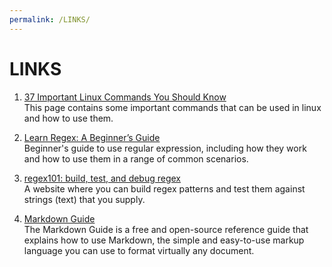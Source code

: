 ```yaml
---
permalink: /LINKS/
---
```


# LINKS
1. [37 Important Linux Commands You Should Know](https://www.howtogeek.com/412055/37-important-linux-commands-you-should-know/)  
   This page contains some important commands that can be used in linux and how to use them.

2. [Learn Regex: A Beginner’s Guide](https://www.sitepoint.com/learn-regex/)  
   Beginner's guide to use regular expression, including how they work and how to use them in a range of common scenarios.

3. [regex101: build, test, and debug regex](https://regex101.com/)  
   A website where you can build regex patterns and test them against strings (text) that you supply.

4. [Markdown Guide](https://www.markdownguide.org/)  
   The Markdown Guide is a free and open-source reference guide that explains how to use Markdown, the simple and easy-to-use markup language you can use to format virtually any  document.
